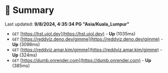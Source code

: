 # 📖 Summary
Last updated: **9/8/2024, 4:35:34 PG "Asia/Kuala_Lumpur"**

- `GET` [https://hst.ujol.dev](https://hst.ujol.dev) - **Up** (1035ms)
- `GET` [https://reddviz.deno.dev/gimme](https://reddviz.deno.dev/gimme) - **Up** (3098ms)
- `GET` [https://reddviz.amar.kim/gimme](https://reddviz.amar.kim/gimme) - **Up** (324ms)
- `GET` [https://dumb.onrender.com](https://dumb.onrender.com) - **Up** (385ms)

